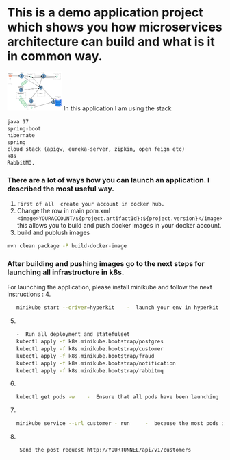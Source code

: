 
# This is a demo application project which shows you how microservices architecture can build and what is it in common way.

<img src="schema.svg" width="128"/>
In this application I am using the stack

```
java 17
spring-boot
hibernate
spring 
cloud stack (apigw, eureka-server, zipkin, open feign etc)
k8s
RabbitMQ.  
```

### There are a lot of ways how you can launch an application. I described the most useful way.

1. ```First of all  create your account in docker hub.```
2. Change the row in main pom.xml
   ```<image>YOURACCOUNT/${project.artifactId}:${project.version}</image> ``` this allows you to build and push docker
   images in your docker account.
3. build and publush images 
``` sh 
mvn clean package -P build-docker-image
 ```

### After building and pushing images go to the next steps for launching all infrastructure in k8s.

For launching the application, please install minikube and follow the next instructions  :
4.
``` sh 
   minikube start --driver=hyperkit    -  launch your env in hyperkit 
   ```
5.
``` sh 
   -  Run all deployment and statefulset 
   kubectl apply -f k8s.minikube.bootstrap/postgres
   kubectl apply -f k8s.minikube.bootstrap/customer
   kubectl apply -f k8s.minikube.bootstrap/fraud
   kubectl apply -f k8s.minikube.bootstrap/notification
   kubectl apply -f k8s.minikube.bootstrap/rabbitmq   
   ```
6.
``` sh 
   kubectl get pods -w    -  Ensure that all pods have been launching
   ```
7.
``` sh 
   minikube service --url customer - run     -  because the most pods in private network you should open the tunnel.
   ```
8.
``` sh 
    Send the post request http://YOURTUNNEL/api/v1/customers  
  ```

